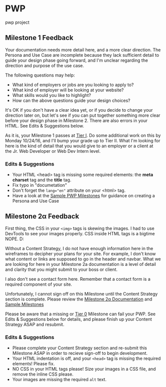 # PWP
pwp project

## Milestone 1 Feedback
Your documentation needs more detail here, and a more clear direction. The Persona and Use Case are incomplete because they lack sufficient detail to guide your design phase going forward, and I'm unclear regarding the direction and purpose of the use case.  

The following questions may help: 
- What kind of employers or jobs are you looking to apply to?
- What kind of employer will be looking at your website? 
- What skills would you like to highlight?  
- How can the above questions guide your design choices?

It's OK if you don't have a clear idea yet, or if you decide to change your direction later on, but let's see if you can put together something more clear before your design phase in Milestone 2. There are also errors in your HTML. See Edits &amp; Suggestions below.

As it is, your Milestone 1 passes at [Tier I](https://bootcamp-coders.cnm.edu/projects/personal/rubric/). Do some additional work on this by Monday 10/24/16, and I'll bump your grade up to Tier II. What I'm looking for here is the kind of detail that you would give to an employer or a client at the Jr. Web Developer or Web Dev Intern level.

### Edits &amp; Suggestions
- Your HTML &lt;head&gt; tag is missing some required elements: the **meta charset** tag and the **title** tag.
- Fix typo in "documetation"
- Don't forget the `lang="en"` attribute on your &lt;html&gt; tag.
- Have a look at the [Sample PWP Milestones](https://bootcamp-coders.cnm.edu/projects/personal/example/) for guidance on creating a Persona and Use Case

## Milestone 2&alpha; Feedback
First thing, the CSS in your `<img>` tags is skewing the images. I had to use DevTools to see your images properly. CSS inside HTML tags is a bigtime NOPE. D: 

Without a Content Strategy, I do not have enough information here in the wireframes to decipher your plans for your site. For example, I don't know what content or links are supposed to go in the header and navbar. What we are looking for here in your Milestone 2a documentation is a level of detail and clarity that you might submit to your boss or client.

I also don't see a contact form here. Remember that a contact form is a required component of your site.

Unfortunately, I cannot sign off on this Milestone until the Content Strategy section is complete. Please review the [Milestone 2&alpha; Documentation](https://bootcamp-coders.cnm.edu/projects/personal/milestone-two/) and [Sample Milestones](https://bootcamp-coders.cnm.edu/projects/personal/example/)

Please be aware that a missing or [Tier 0](https://bootcamp-coders.cnm.edu/projects/personal/rubric/) Milestone can fail your PWP. See Edits &amp; Suggestions below for details, and please finish up your Content Strategy ASAP and resubmit.

### Edits &amp; Suggestions
- Please complete your Content Strategy section and re-submit this Milestone ASAP in order to recieve sign-off to begin development.
- Your HTML indentation is off, and your `<head>` tag is missing the required elements! Please fix.
- NO CSS in your HTML tags please! Size your images in a CSS file, and remove the inline CSS please.
- Your images are missing the required `alt` text.
